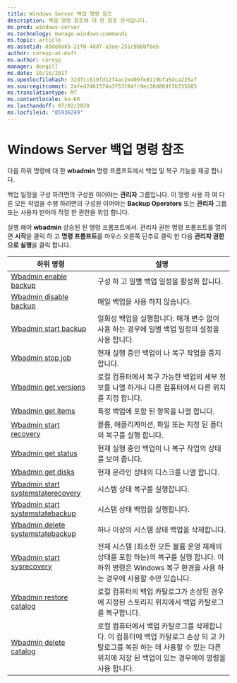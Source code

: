 ```yaml
---
title: Windows Server 백업 명령 참조
description: 백업 명령 참조에 대 한 참조 문서입니다.
ms.prod: windows-server
ms.technology: manage-windows-commands
ms.topic: article
ms.assetid: 03de0a65-21f0-4dd7-a3ae-251c98bbf6eb
author: coreyp-at-msft
ms.author: coreyp
manager: dongill
ms.date: 10/16/2017
ms.openlocfilehash: 32dfcc619fd12f4ac2e409fe8119bfa5dca225a7
ms.sourcegitcommit: 2afed2461574a3f53f84fc9ec28d86df3b335685
ms.translationtype: MT
ms.contentlocale: ko-KR
ms.lasthandoff: 07/02/2020
ms.locfileid: "85936249"
---
```

# <a name="windows-server-backup-command-reference"></a>Windows Server 백업 명령 참조



다음 하위 명령에 대 한 **wbadmin** 명령 프롬프트에서 백업 및 복구 기능을 제공 합니다.

백업 일정을 구성 하려면의 구성원 이어야는 **관리자** 그룹입니다. 이 명령 사용 하 여 다른 모든 작업을 수행 하려면의 구성원 이어야는 **Backup Operators** 또는 **관리자** 그룹 또는 사용자 받아야 적절 한 권한을 위임 합니다.

실행 해야 **wbadmin** 상승된 된 명령 프롬프트에서. 관리자 권한 명령 프롬프트를 열려면 **시작**을 클릭 하 고 **명령 프롬프트**를 마우스 오른쪽 단추로 클릭 한 다음 **관리자 권한으로 실행**을 클릭 합니다.

|하위 명령|설명|
|----------|-----------|
|[Wbadmin enable backup](wbadmin-enable-backup.md)|구성 하 고 일별 백업 일정을 활성화 합니다.|
|[Wbadmin disable backup](wbadmin-disable-backup.md)|매일 백업을 사용 하지 않습니다.|
|[Wbadmin start backup](wbadmin-start-backup.md)|일회성 백업을 실행합니다. 매개 변수 없이 사용 하는 경우에 일별 백업 일정의 설정을 사용 합니다.|
|[Wbadmin stop job](wbadmin-stop-job.md)|현재 실행 중인 백업이 나 복구 작업을 중지 합니다.|
|[Wbadmin get versions](wbadmin-get-versions.md)|로컬 컴퓨터에서 복구 가능한 백업의 세부 정보를 나열 하거나 다른 컴퓨터에서 다른 위치를 지정 합니다.|
|[Wbadmin get items](wbadmin-get-items.md)|특정 백업에 포함 된 항목을 나열 합니다.|
|[Wbadmin start recovery](wbadmin-start-recovery.md)|볼륨, 애플리케이션, 파일 또는 지정 된 폴더의 복구를 실행 합니다.|
|[Wbadmin get status](wbadmin-get-status.md)|현재 실행 중인 백업이 나 복구 작업의 상태를 보여 줍니다.|
|[Wbadmin get disks](wbadmin-get-disks.md)|현재 온라인 상태의 디스크를 나열 합니다.|
|[Wbadmin start systemstaterecovery](wbadmin-start-systemstaterecovery.md)|시스템 상태 복구를 실행합니다.|
|[Wbadmin start systemstatebackup](wbadmin-start-systemstatebackup.md)|시스템 상태 백업을 실행합니다.|
|[Wbadmin delete systemstatebackup](wbadmin-delete-systemstatebackup.md)|하나 이상의 시스템 상태 백업을 삭제합니다.|
|[Wbadmin start sysrecovery](wbadmin-start-sysrecovery.md)|전체 시스템 (최소한 모든 볼륨 운영 체제의 상태를 포함 하는)의 복구를 실행 합니다. 이 하위 명령은 Windows 복구 환경을 사용 하는 경우에 사용할 수만 있습니다.|
|[Wbadmin restore catalog](wbadmin-restore-catalog.md)|로컬 컴퓨터의 백업 카탈로그가 손상된 경우에 지정된 스토리지 위치에서 백업 카탈로그를 복구합니다.|
|[Wbadmin delete catalog](wbadmin-delete-catalog.md)|로컬 컴퓨터에서 백업 카탈로그를 삭제합니다. 이 컴퓨터에 백업 카탈로그 손상 되 고 카탈로그를 복원 하는 데 사용할 수 있는 다른 위치에 저장 된 백업이 있는 경우에이 명령을 사용 합니다.|